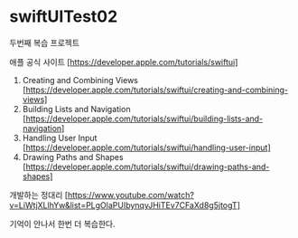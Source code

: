 # swiftUITest02
두번째 복습 프로젝트

애플 공식 사이트 [https://developer.apple.com/tutorials/swiftui]

1. Creating and Combining Views [https://developer.apple.com/tutorials/swiftui/creating-and-combining-views]
2. Building Lists and Navigation [https://developer.apple.com/tutorials/swiftui/building-lists-and-navigation] 
3. Handling User Input [https://developer.apple.com/tutorials/swiftui/handling-user-input]
4. Drawing Paths and Shapes [https://developer.apple.com/tutorials/swiftui/drawing-paths-and-shapes]

개발하는 정대리 [https://www.youtube.com/watch?v=LiWtjXLlhYw&list=PLgOlaPUIbynqyJHiTEv7CFaXd8g5jtogT]

기억이 안나서 한번 더 복습한다.
